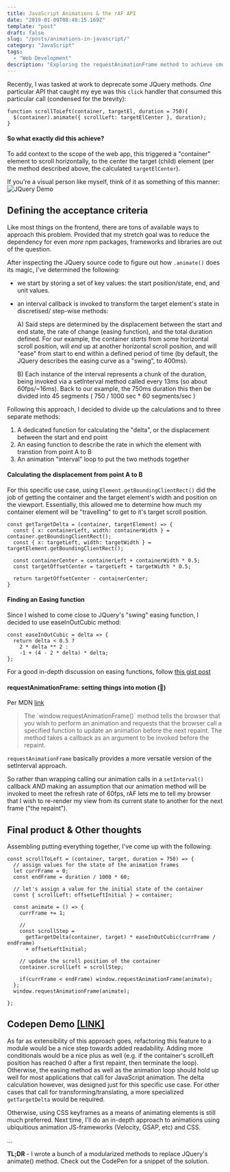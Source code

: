 ```yaml
---
title: JavaScript Animations & the rAF API
date: "2019-01-09T08:48:15.169Z"
template: "post"
draft: false
slug: "/posts/animations-in-javascript/"
category: "JavaScript"
tags:
  - "Web Development"
description: "Exploring the requestAnimationFrame method to achieve smooth animations."
---
```


Recently, I was tasked at work to deprecate some JQuery methods.
_One_ particular API that caught my eye was this `click` handler that
consumed this particular call (condensed for the brevity):

```text
function scrollToLeft(container, targetEl, duration = 750){
  $(container).animate({ scrollLeft: targetElCenter }, duration);
}
```

#### So what exactly did this achieve?

To add context to the scope of the web app, this triggered
a "container" element to scroll horizontally, to the center
the target (child) element (per the method described above, the calculated `targetElCenter`).

If you're a visual person like myself, think of it as something of this manner:
![JQuery Demo](/media/gif-scroll_left-jquery.gif)

## Defining the acceptance criteria

Like most things on the frontend, there are tons of available ways to approach this
problem. Provided that my stretch goal was to reduce the dependency for even _more_ npm packages,
frameworks and libraries are out of the question.

After inspecting the JQuery source code to figure out how `.animate()` does its magic,
I've determined the following:

- we start by storing a set of key values: the start position/state, end, and unit values.
- an interval callback is invoked to transform the target element's state in discretised/
  step-wise methods:

  A) Said steps are determined by the displacement between the start and end state, the rate of change (easing function), and the total duration defined. For our example, the container _starts_ from some horizontal scroll position, will _end_ up at another horizontal scroll position, and will "ease" from start to end within a defined period of time (by default, the JQuery describes the easing curve as a "swing", to 400ms).

  B) Each instance of the interval represents a chunk of the duration, being invoked via a setInterval method called every 13ms (so about 60fps/~16ms). Back to our example, the 750ms duration this then be divided into 45 segments ( 750 / 1000 sec \* 60 segments/sec )

Following this approach, I decided to divide up the calculations and to three separate methods:

1. A dedicated function for calculating the "delta", or the displacement between the start and end point
2. An easing function to describe the rate in which the element with transtion from point A to B
3. An animation "interval" loop to put the two methods together

#### Calculating the displacement from point A to B

For this specific use case, using `Element.getBoundingClientRect()` did the job of
getting the container and the target element's width and position on the viewport.
Essentially, this allowed me to determine how much my container element will
be "travelling" to get to it's target scroll position.

```text
const getTargetDelta = (container, targetElement) => {
  const { x: containerLeft, width: containerWidth } = container.getBoundingClientRect();
  const { x: targetLeft, width: targetWidth } = targetElement.getBoundingClientRect();

  const containerCenter = containerLeft + containerWidth * 0.5;
  const targetOffsetCenter = targetLeft + targetWidth * 0.5;

  return targetOffsetCenter - containerCenter;
}
```

#### Finding an Easing function

Since I wished to come close to JQuery's "swing" easing function, I decided to use
easeInOutCubic method:

```text
const easeInOutCubic = delta => {
  return delta < 0.5 ?
    2 * delta ** 2 :
    -1 + (4 - 2 * delta) * delta;
};
```

For a good in-depth discussion on easing functions, follow [this gist post](https://gist.github.com/gre/1650294)

#### requestAnimationFrame: setting things into motion (🥁)

Per MDN [link](https://developer.mozilla.org/en-US/docs/Web/API/window/requestAnimationFrame)

<blockquote>
The `window.requestAnimationFrame()` method tells the browser that you wish to perform an animation and requests that the browser call a specified function to update an animation before the next repaint. The method takes a callback as an argument to be invoked before the repaint.
</blockquote>

`requestAnimationFrame` basically provides a more versatile version of the setInterval approach.

So rather than wrapping calling our animation calls in a `setInterval()` callback _AND_ making an assumption that our animation method will be invoked to meet the refresh rate of 60fps, rAF lets me to tell my browser that I wish to re-render my view from its current state to another for the next frame ("the repaint").

## Final product & Other thoughts

Assembling putting everything together, I've come up with the following:

```
const scrollToLeft = (container, target, duration = 750) => {
  // assign values for the state of the animation frames
  let currFrame = 0;
  const endFrame = duration / 1000 * 60;

  // let's assign a value for the initial state of the container
  const { scrollLeft: offsetLeftInitial } = container;

  const animate = () => {
    currFrame += 1;

    //
    const scrollStep =
      getTargetDelta(container, target) * easeInOutCubic(currFrame / endFrame)
      + offsetLeftInitial;

    // update the scroll position of the container
    container.scrollLeft = scrollStep;

    if(currFrame < endFrame) window.requestAnimationFrame(animate);
  };
  window.requestAnimationFrame(animate);

};
```

## Codepen Demo [[LINK]](https://codepen.io/larrycustodio-the-flexboxer/pen/JxKgab/)

As far as extensibility of this approach goes, refactoring this feature to a module would be a nice step towards added readability. Adding more conditionals would be a nice plus as well (e.g. if the container's scrollLeft position has reached 0 after a first repaint, then terminate the loop). Otherwise, the easing method as well as the animation loop should hold up well for most applications that call for JavaScript animation. The delta calculation however, was designed just for this specific use case. For other cases that call for transforming/translating, a more specialized `getTargetDelta` would be required.

Otherwise, using CSS keyframes as a means of animating elements is still much preferred. Next time, I'll do an in-depth approach to animations using ubiquitious animation JS-frameworks (Velocity, GSAP, etc) and CSS.

...

**TL;DR** - I wrote a bunch of a modularized methods to replace JQuery's
animate() method. Check out the CodePen for a snippet of the solution.
